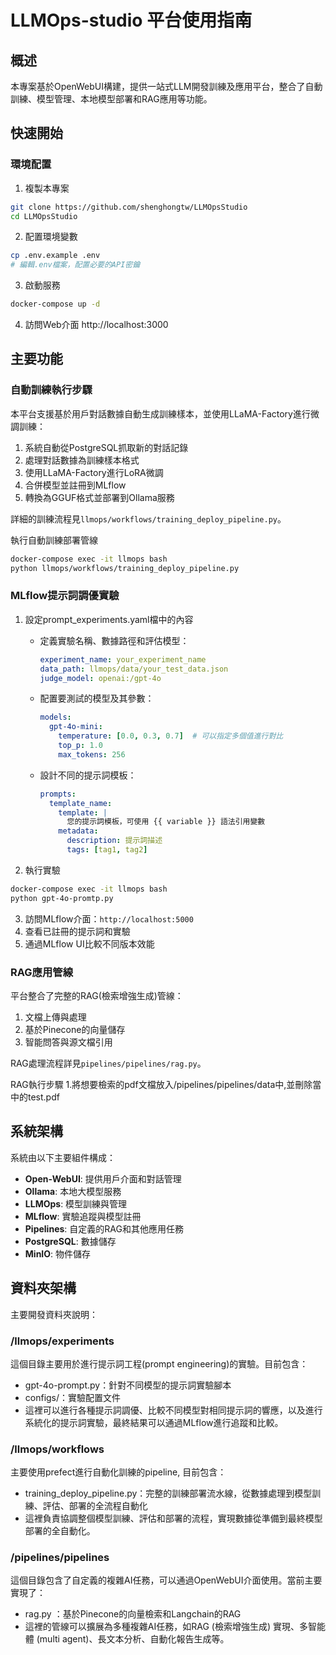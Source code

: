 # LLMOps-studio 平台使用指南

## 概述

本專案基於OpenWebUI構建，提供一站式LLM開發訓練及應用平台，整合了自動訓練、模型管理、本地模型部署和RAG應用等功能。

## 快速開始

### 環境配置

1. 複製本專案
```bash
git clone https://github.com/shenghongtw/LLMOpsStudio
cd LLMOpsStudio
```

2. 配置環境變數
```bash
cp .env.example .env
# 編輯.env檔案，配置必要的API密鑰
```

3. 啟動服務
```bash
docker-compose up -d
```

4. 訪問Web介面
http://localhost:3000

## 主要功能

### 自動訓練執行步驟

本平台支援基於用戶對話數據自動生成訓練樣本，並使用LLaMA-Factory進行微調訓練：

1. 系統自動從PostgreSQL抓取新的對話記錄
2. 處理對話數據為訓練樣本格式
3. 使用LLaMA-Factory進行LoRA微調
4. 合併模型並註冊到MLflow
5. 轉換為GGUF格式並部署到Ollama服務

詳細的訓練流程見`llmops/workflows/training_deploy_pipeline.py`。

執行自動訓練部署管線
```bash
docker-compose exec -it llmops bash
python llmops/workflows/training_deploy_pipeline.py
```

### MLflow提示詞調優實驗

1. 設定prompt_experiments.yaml檔中的內容
   - 定義實驗名稱、數據路徑和評估模型：
     ```yaml
     experiment_name: your_experiment_name
     data_path: llmops/data/your_test_data.json
     judge_model: openai:/gpt-4o
     ```
   
   - 配置要測試的模型及其參數：
     ```yaml
     models:
       gpt-4o-mini:
         temperature: [0.0, 0.3, 0.7]  # 可以指定多個值進行對比
         top_p: 1.0
         max_tokens: 256
     ```
   
   - 設計不同的提示詞模板：
     ```yaml
     prompts:
       template_name:
         template: |
           您的提示詞模板，可使用 {{ variable }} 語法引用變數
         metadata:
           description: 提示詞描述
           tags: [tag1, tag2]
     ```

2. 執行實驗
```bash
docker-compose exec -it llmops bash
python gpt-4o-promtp.py
```

3. 訪問MLflow介面：`http://localhost:5000`
4. 查看已註冊的提示詞和實驗
5. 通過MLflow UI比較不同版本效能

### RAG應用管線

平台整合了完整的RAG(檢索增強生成)管線：

1. 文檔上傳與處理
2. 基於Pinecone的向量儲存
3. 智能問答與源文檔引用

RAG處理流程詳見`pipelines/pipelines/rag.py`。

RAG執行步驟
1.將想要檢索的pdf文檔放入/pipelines/pipelines/data中,並刪除當中的test.pdf


## 系統架構

系統由以下主要組件構成：

- **Open-WebUI**: 提供用戶介面和對話管理
- **Ollama**: 本地大模型服務
- **LLMOps**: 模型訓練與管理
- **MLflow**: 實驗追蹤與模型註冊
- **Pipelines**: 自定義的RAG和其他應用任務
- **PostgreSQL**: 數據儲存
- **MinIO**: 物件儲存

## 資料夾架構

主要開發資料夾說明：

### /llmops/experiments
這個目錄主要用於進行提示詞工程(prompt engineering)的實驗。目前包含：
- gpt-4o-prompt.py：針對不同模型的提示詞實驗腳本
- configs/：實驗配置文件
- 這裡可以進行各種提示詞調優、比較不同模型對相同提示詞的響應，以及進行系統化的提示詞實驗，最終結果可以通過MLflow進行追蹤和比較。

### /llmops/workflows
主要使用prefect進行自動化訓練的pipeline, 目前包含：
- training_deploy_pipeline.py：完整的訓練部署流水線，從數據處理到模型訓練、評估、部署的全流程自動化
- 這裡負責協調整個模型訓練、評估和部署的流程，實現數據從準備到最終模型部署的全自動化。

### /pipelines/pipelines
這個目錄包含了自定義的複雜AI任務，可以通過OpenWebUI介面使用。當前主要實現了：
- rag.py ：基於Pinecone的向量檢索和Langchain的RAG
- 這裡的管線可以擴展為多種複雜AI任務，如RAG (檢索增強生成) 實現、多智能體 (multi agent)、長文本分析、自動化報告生成等。